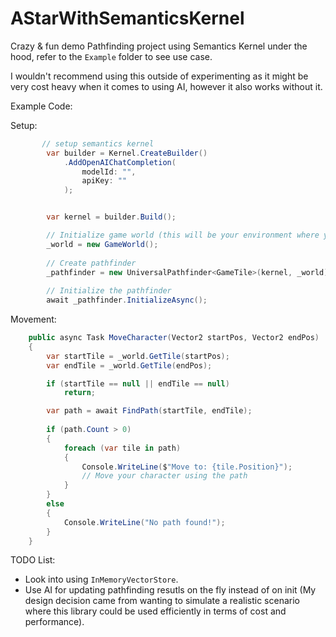 # AStarWithSemanticsKernel

Crazy & fun demo Pathfinding project using Semantics Kernel under the hood, refer to the ```Example``` folder to see use case. 

I wouldn't recommend using this outside of experimenting as it might be very cost heavy when it comes to using AI, however it also works without it. 


Example Code:


Setup: 

```cs
       // setup semantics kernel
        var builder = Kernel.CreateBuilder()
            .AddOpenAIChatCompletion(
                modelId: "",
                apiKey: ""
            );


        var kernel = builder.Build();

        // Initialize game world (this will be your environment where you want the pathfinder to be operating)
        _world = new GameWorld();
        
        // Create pathfinder
        _pathfinder = new UniversalPathfinder<GameTile>(kernel, _world);
        
        // Initialize the pathfinder
        await _pathfinder.InitializeAsync();


```

Movement: 

```cs 
    public async Task MoveCharacter(Vector2 startPos, Vector2 endPos)
    {
        var startTile = _world.GetTile(startPos);
        var endTile = _world.GetTile(endPos);

        if (startTile == null || endTile == null)
            return;

        var path = await FindPath(startTile, endTile);
        
        if (path.Count > 0)
        {
            foreach (var tile in path)
            {
                Console.WriteLine($"Move to: {tile.Position}");
                // Move your character using the path
            }
        }
        else
        {
            Console.WriteLine("No path found!");
        }
    }

```


TODO List: 
* Look into using ```InMemoryVectorStore```.
* Use AI for updating pathfinding resutls on the fly instead of on init (My design decision came from wanting to simulate a realistic scenario where this library could be used efficiently in terms of cost and performance). 
